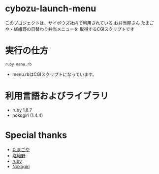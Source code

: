 # cybozu-launch-menu
このプロジェクトは、サイボウズ社内で利用されている
お弁当屋さん たまごや・嵯峨野の日替わり弁当メニューを
取得するCGIスクリプトです

# 実行の仕方

```bash
ruby menu.rb
```
* menu.rbはCGIスクリプトになっています。

# 利用言語およびライブラリ 
* ruby 1.8.7
* nokogiri (1.4.4)

# Special thanks
* [たまごや](http://www.tamagoya.co.jp/)
* [嵯峨野](http://www.bento-sagano.jp/)
* [ruby](https://www.ruby-lang.org/ja/)
* [Nokogiri](http://nokogiri.org/)
